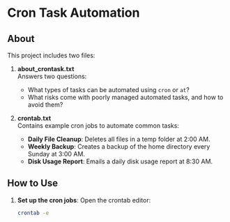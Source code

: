 # Cron Task Automation

## About

This project includes two files:

1. **about_crontask.txt**  
   Answers two questions:
   - What types of tasks can be automated using `cron` or `at`?
   - What risks come with poorly managed automated tasks, and how to avoid them?

2. **crontab.txt**  
   Contains example cron jobs to automate common tasks:
   - **Daily File Cleanup**: Deletes all files in a temp folder at 2:00 AM.
   - **Weekly Backup**: Creates a backup of the home directory every Sunday at 3:00 AM.
   - **Disk Usage Report**: Emails a daily disk usage report at 8:30 AM.

## How to Use

1. **Set up the cron jobs**:
   Open the crontab editor:
   ```bash
   crontab -e
